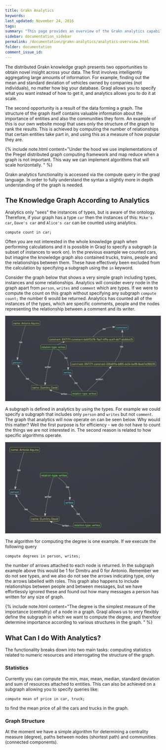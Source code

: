 ```yaml
---
title: Grakn Analytics
keywords:
last_updated: November 24, 2016
tags:
summary: "This page provides an overview of the Grakn analytics capabilities."
sidebar: documentation_sidebar
permalink: /documentation/grakn-analytics/analytics-overview.html
folder: documentation
comment_issue_id:
---
```


The distributed Grakn knowledge graph presents two opportunities to obtain novel insight across your data. The first
involves intelligently aggregating large amounts of information. For example, finding out the mean and standard
deviation of vehicles owned by companies (not individuals), no matter how big your database. Graql allows you to specify
what you want instead of how to get it, and analytics allows you to do it at scale.

The second opportunity is a result of the data forming a graph. The structure of the graph itself contains valuable
information about the importance of entities and also the communities they form. An example of this is our own website
moogi that uses only the structure of the graph to rank the results. This is achieved by computing the number of
relationships that certain entities take part in, and using this as a measure of how popular they are.

{% include note.html content="Under the hood we use implementations of the Pregel distributed graph computing
framework and map reduce when a graph is not important. This way we can implement algorithms that will scale horizontally.
" %}

Grakn analytics functionality is accessed via the compute query in the graql language. In order to fully understand the
syntax a slightly more in depth understanding of the graph is needed.

## The Knowledge Graph According to Analytics

Analytics only "sees" the instances of types, but is aware of the ontology. Therefore, if your graph has a type `car`
then the instances of this: `Mike's car`, `Dave's car` and `Alice's car` can be counted using analytics.
```
compute count in car;
```
Often you are not interested in the whole knowledge graph when performing calculations and it is possible in Graql to
specify a subgraph (a subset of instances to work on). In the previous example we counted cars, but imagine the
knowledge graph also contained trucks, trains, people and the relationships between them. These have effectively been
excluded from the calculation by specifying a subgraph using the `in` keyword.

Consider the graph below that shows a very simple graph including types, instances and some relationships. Analytics
will consider every node in the graph apart from `person`, `writes` and `comment` which are types. If we were to
compute the count on this graph without specifying any subgraph `compute count;` the number 6 would be returned.
Analytics has counted all of the instances of the types, which are specific comments, people and the nodes representing
the relationship between a comment and its writer.

![A simple graph.](/images/analytics_sub_Graph.png)

A subgraph is defined in analytics by using the types. For example we could specify a subgraph that includes only
`person` and `writes` but not `comment`. The graph that analytics will now operate on can be seen below. Why would
this matter? Well the first purpose is for efficiency - we do not have to count the things we are not interested in.
The second reason is related to how specific algorithms operate.

![A simple graph.](/images/analytics_another_sub_Graph.png)

The algorithm for computing the degree is one example. If we execute the following query
```
compute degrees in person, writes;
```
the number of arrows attached to each node is returned. In the subgraph example above this would be 1 for Dimitru and
0 for Antonio. Remember we do not see types, and we also do not see the arrows indicating type, only the arrows
labelled with roles. This graph also happens to include relationships between people and between messages, but we have
effortlessly ignored these and found out how many messages a person has written for any size of graph.

{% include note.html content="The degree is the simplest measure of the importance (centrality) of a node in a graph.
Graql allows us to very flexibly define the subgraph in which we want to compute the degree, and therefore determine
importance according to various structures in the graph.
" %}

## What Can I do With Analytics?

The functionality breaks down into two main tasks: computing statistics related to numeric resources and interrogating
the structure of the graph.

### Statistics

Currently you can compute the min, max, mean, median, standard deviation and sum of resources attached to entities. This
can also be achieved on a subgraph allowing you to specify queries like:
```
compute mean of price in car, truck;
```
to find the mean price of all the cars and trucks in the graph.

### Graph Structure

At the moment we have a simple algorithm for determining a centrality measure (degree), paths between nodes (shortest
path) and communities (connected components).
